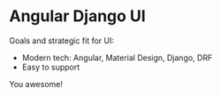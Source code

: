 # Angular Django UI

Goals and strategic fit for UI:

- Modern tech: Angular, Material Design, Django, DRF
- Easy to support

You awesome!
